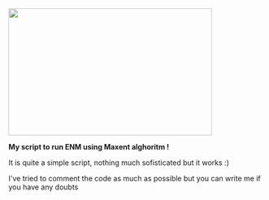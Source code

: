 <img src="https://user-images.githubusercontent.com/52681915/117520421-7b0b2480-af7e-11eb-8456-9dd8280120f0.png" width="400" height="250">



**My script to run ENM using Maxent alghoritm !**

It is quite a simple script, nothing much sofisticated but it works :)

I've tried to comment the code as much as possible but you can write me if you have any doubts 

